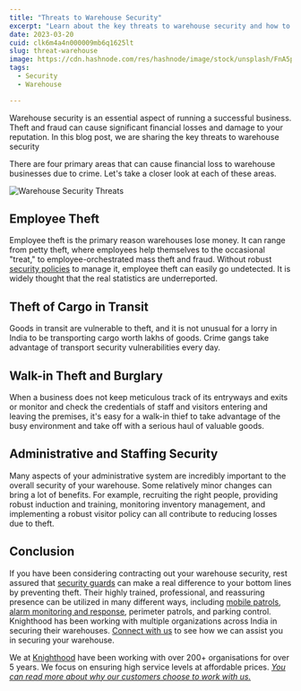 ```yaml
---
title: "Threats to Warehouse Security"
excerpt: "Learn about the key threats to warehouse security and how to manage them effectively."
date: 2023-03-20
cuid: clk6m4a4n000009mb6q1625lt
slug: threat-warehouse
image: https://cdn.hashnode.com/res/hashnode/image/stock/unsplash/FnA5pAzqhMM/upload/ceedad73ffb160ec412b42b69278ab7c.jpeg
tags: 
  - Security
  - Warehouse

---
```


Warehouse security is an essential aspect of running a successful business. Theft and fraud can cause significant financial losses and damage to your reputation. In this blog post, we are sharing the key threats to warehouse security

There are four primary areas that can cause financial loss to warehouse businesses due to crime. Let's take a closer look at each of these areas.

![Warehouse Security Threats](/ware-threat.jpg)

## Employee Theft[​](http://localhost:3000/blog/security/threat-warehouse#employee-theft)

Employee theft is the primary reason warehouses lose money. It can range from petty theft, where employees help themselves to the occasional "treat," to employee-orchestrated mass theft and fraud. Without robust [security policies](https://knighthood.co/security/measures/physical) to manage it, employee theft can easily go undetected. It is widely thought that the real statistics are underreported.

## Theft of Cargo in Transit[​](http://localhost:3000/blog/security/threat-warehouse#theft-of-cargo-in-transit)

Goods in transit are vulnerable to theft, and it is not unusual for a lorry in India to be transporting cargo worth lakhs of goods. Crime gangs take advantage of transport security vulnerabilities every day.

## Walk-in Theft and Burglary[​](http://localhost:3000/blog/security/threat-warehouse#walk-in-theft-and-burglary)

When a business does not keep meticulous track of its entryways and exits or monitor and check the credentials of staff and visitors entering and leaving the premises, it's easy for a walk-in thief to take advantage of the busy environment and take off with a serious haul of valuable goods.

## Administrative and Staffing Security[​](http://localhost:3000/blog/security/threat-warehouse#administrative-and-staffing-security)

Many aspects of your administrative system are incredibly important to the overall security of your warehouse. Some relatively minor changes can bring a lot of benefits. For example, recruiting the right people, providing robust induction and training, monitoring inventory management, and implementing a robust visitor policy can all contribute to reducing losses due to theft.

## Conclusion[​](http://localhost:3000/blog/security/threat-warehouse#conclusion)

If you have been considering contracting out your warehouse security, rest assured that [security guards](http://knighthood.co/services/security/iss/static-guarding) can make a real difference to your bottom lines by preventing theft. Their highly trained, professional, and reassuring presence can be utilized in many different ways, including [mobile patrols](http://knighthood.co/services/security/iss/patrol), [alarm monitoring and response](http://knighthood.co/services/security/ess/cctv), perimeter patrols, and parking control. Knighthood has been working with multiple organizations across India in securing their warehouses. [Connect with us](http://knighthood.co/contact) to see how we can assist you in securing your warehouse.

We at [Knighthood](http://knighthood.co) have been working with over 200+ organisations for over 5 years. We focus on ensuring high service levels at affordable prices. [*You can read more about why our customers choose to work with us.*](http://knighthood.co/whyus)
